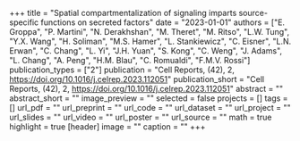 +++
title = "Spatial compartmentalization of signaling imparts source-specific functions on secreted factors"
date = "2023-01-01"
authors = ["E. Groppa", "P. Martini", "N. Derakhshan", "M. Theret", "M. Ritso", "L.W. Tung", "Y.X. Wang", "H. Soliman", "M.S. Hamer", "L. Stankiewicz", "C. Eisner", "L.N. Erwan", "C. Chang", "L. Yi", "J.H. Yuan", "S. Kong", "C. Weng", "J. Adams", "L. Chang", "A. Peng", "H.M. Blau", "C. Romualdi", "F.M.V. Rossi"]
publication_types = ["2"]
publication = "Cell Reports, (42), 2, https://doi.org/10.1016/j.celrep.2023.112051"
publication_short = "Cell Reports, (42), 2, https://doi.org/10.1016/j.celrep.2023.112051"
abstract = ""
abstract_short = ""
image_preview = ""
selected = false
projects = []
tags = []
url_pdf = ""
url_preprint = ""
url_code = ""
url_dataset = ""
url_project = ""
url_slides = ""
url_video = ""
url_poster = ""
url_source = ""
math = true
highlight = true
[header]
image = ""
caption = ""
+++

